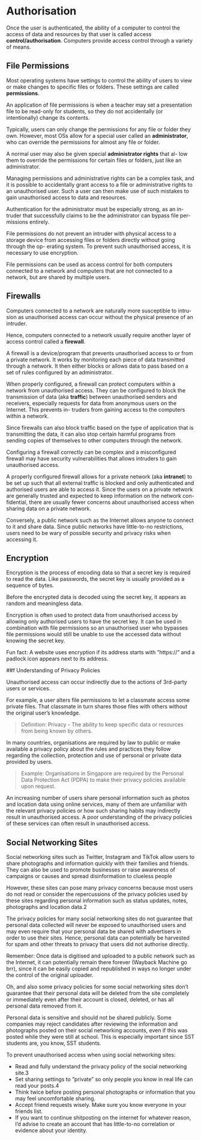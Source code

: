 # Authorisation

Once the user is authenticated, the ability of a computer to control the access of data and resources by that user is 
called access **control/authorisation**. Computers provide access control through a variety of means.

## File Permissions
Most operating systems have settings to control the ability of users to view or make changes to specific files or 
folders. These settings are called **permissions**.

An application of file permissions is when a teacher may set a presentation file to be read-only for students, so 
they do not accidentally (or intentionally) change its contents.

Typically, users can only change the permissions for any file or folder they own. However, most OSs allow for a 
special user called an **administrator**, who can override the permissions for almost any file or folder.

A normal user may also be given special **administrator rights** that al- low them to override the permissions for certain 
files or folders, just like an administrator.

Managing permissions and administrative rights can be a complex task, and it is possible to accidentally grant access 
to a file or administrative rights to an unauthorised user. Such a user can then make use of such mistakes to gain 
unauthorised access to data and resources.

Authentication for the administrator must be especially strong, as an in- truder that successfully claims to be the 
administrator can bypass file per- missions entirely.

File permissions do not prevent an intruder with physical access to a storage device from accessing files or folders 
directly without going through the op- erating system. To prevent such unauthorised access, it is necessary to use encryption.

File permissions can be used as access control for both computers connected to a network and computers that are not 
connected to a network, but are shared by multiple users.

## Firewalls

Computers connected to a network are naturally more susceptible to intru- sion as unauthorised access can occur 
without the physical presence of an intruder.

Hence, computers connected to a network usually require another layer of access control called a **firewall**.

A firewall is a device/program that prevents unauthorised access to or from a private network. It works by 
monitoring each piece of data transmitted through a network. It then either blocks or allows data to pass based 
on a set of rules configured by an administrator.

When properly configured, a firewall can protect computers within a network from unauthorised access. They can 
be configured to block the transmission of data (aka **traffic**) between unauthorised senders and receivers, especially 
requests for data from anonymous users on the Internet. This prevents in- truders from gaining access to the 
computers within a network.

Since firewalls can also block traffic based on the type of application that is transmitting the data, it can 
also stop certain harmful programs from sending copies of themselves to other computers through the network.

Configuring a firewall correctly can be complex and a misconfigured firewall may have security vulnerabilities 
that allows intruders to gain unauthorised access.

A properly configured firewall allows for a private network (aka **intranet**) to be set up such that all external 
traffic is blocked and only authenticated and authorised users are able to access it. Since the users on a private 
network are generally trusted and expected to keep information on the network con- fidential, there are usually 
fewer concerns about unauthorised access when sharing data on a private network.

Conversely, a public network such as the Internet allows anyone to connect to it and share data. Since public 
networks have little-to-no restrictions, users need to be wary of possible security and privacy risks when accessing it.

## Encryption

Encryption is the process of encoding data so that a secret key is required to read the data. Like passwords, the 
secret key is usually provided as a sequence of bytes.

Before the encrypted data is decoded using the secret key, it appears as random and meaningless data.

Encryption is often used to protect data from unauthorised access by allowing only authorised users to have the 
secret key. It can be used in combination with file permissions so an unauthorised user who bypasses file permissions 
would still be unable to use the accessed data without knowing the secret key.

Fun fact: A website uses encryption if its address starts with ”https://” and a padlock icon appears next to its address.

##f Understanding of Privacy Policies

Unauthorised access can occur indirectly due to the actions of 3rd-party users or services.

For example, a user alters file permissions to let a classmate access some private files. That classmate in turn 
shares those files with others without the original user’s knowledge.

> Definition: Privacy - The ability to keep specific data or resources from being known by others.

In many countries, organisations are required by law to public or make available a privacy policy about the rules 
and practices they follow regarding the collection, protection and use of personal or private data provided by users.

> Example: Organisations in Singapore are required by the Personal Data Protection Act (PDPA) to make their privacy 
policies available upon request.

An increasing number of users share personal information such as photos and location data using online services, 
many of them are unfamiliar with the relevant privacy policies or how such sharing habits may indirectly result 
in unauthorised access. A poor understanding of the privacy policies of these services can often result in unauthorised 
access.

## Social Networking Sites

Social networking sites such as Twitter, Instagram and TikTok allow users to share photographs and information quickly 
with their families and friends. They can also be used to promote businesses or raise awareness of campaigns or causes 
and spread disinformation to clueless people

However, these sites can pose many privacy concerns because most users do not read or consider the repercussions of the 
privacy policies used by these sites regarding personal information such as status updates, notes, photographs and 
location data.2

The privacy policies for many social networking sites do not guarantee that personal data collected will never be exposed
to unauthorised users and may even require that your personal data be shared with advertisers in order to use their 
sites. Hence, personal data can potentially be harvested for spam and other threats to privacy that users did not 
authorise directly.

Remember: Once data is digitised and uploaded to a public network such as the Internet, it can potentially remain there 
forever (Wayback Machine go brr), since it can be easily copied and republished in ways no longer under the control of 
the original uploader.

Oh, and also some privacy policies for some social networking sites don’t guarantee that their personal data will be 
deleted from the site completely or immediately even after their account is closed, deleted, or has all personal data 
removed from it.

Personal data is sensitive and should not be shared publicly. Some companies may reject candidates after reviewing 
the information and photographs posted on their social networking accounts, even if this was posted while they were 
still at school. This is especially important since SST students are, you know, SST students.

To prevent unauthorised access when using social networking sites:
- Read and fully understand the privacy policy of the social networking site.3
- Set sharing settings to ”private” so only people you know in real life can read your posts.4
- Think twice before posting personal photographs or information that you may feel uncomfortable sharing.
- Accept friend requests wisely. Make sure you know everyone in your friends list.
- If you want to continue shitposting on the internet for whatever reason, I’d advise to create an account that has 
little-to-no correlation or evidence about your identity.